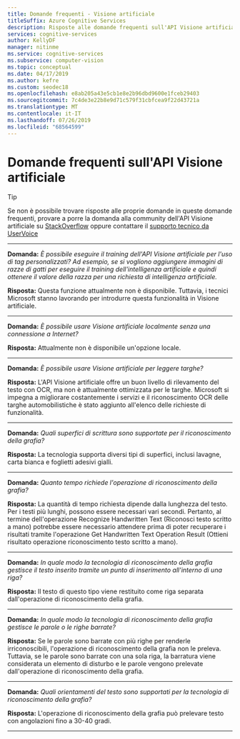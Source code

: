 ```yaml
---
title: Domande frequenti - Visione artificiale
titleSuffix: Azure Cognitive Services
description: Risposte alle domande frequenti sull'API Visione artificiale in Servizi cognitivi di Azure.
services: cognitive-services
author: KellyDF
manager: nitinme
ms.service: cognitive-services
ms.subservice: computer-vision
ms.topic: conceptual
ms.date: 04/17/2019
ms.author: kefre
ms.custom: seodec18
ms.openlocfilehash: e8ab205a43e5cb1e8e2b96dbd9600e1fceb29403
ms.sourcegitcommit: 7c4de3e22b8e9d71c579f31cbfcea9f22d43721a
ms.translationtype: MT
ms.contentlocale: it-IT
ms.lasthandoff: 07/26/2019
ms.locfileid: "68564599"
---
```

# <a name="computer-vision-api-frequently-asked-questions"></a>Domande frequenti sull'API Visione artificiale

> [!TIP]
> Se non è possibile trovare risposte alle proprie domande in queste domande frequenti, provare a porre la domanda alla community dell'API Visione artificiale su [StackOverflow](https://stackoverflow.com/questions/tagged/project-oxford+or+microsoft-cognitive) oppure contattare il [supporto tecnico da UserVoice](https://cognitive.uservoice.com/)

---

**Domanda:** *È possibile eseguire il training dell'API Visione artificiale per l'uso di tag personalizzati?  Ad esempio, se si vogliono aggiungere immagini di razze di gatti per eseguire il training dell'intelligenza artificiale e quindi ottenere il valore della razza per una richiesta di intelligenza artificiale.*

**Risposta:** Questa funzione attualmente non è disponibile. Tuttavia, i tecnici Microsoft stanno lavorando per introdurre questa funzionalità in Visione artificiale.

---

**Domanda:** *È possibile usare Visione artificiale localmente senza una connessione a Internet?*

**Risposta:** Attualmente non è disponibile un'opzione locale.

---

**Domanda:** *È possibile usare Visione artificiale per leggere targhe?*

**Risposta:** L'API Visione artificiale offre un buon livello di rilevamento del testo con OCR, ma non è attualmente ottimizzata per le targhe. Microsoft si impegna a migliorare costantemente i servizi e il riconoscimento OCR delle targhe automobilistiche è stato aggiunto all'elenco delle richieste di funzionalità.

---

**Domanda:** *Quali superfici di scrittura sono supportate per il riconoscimento della grafia?*

**Risposta:** La tecnologia supporta diversi tipi di superfici, inclusi lavagne, carta bianca e foglietti adesivi gialli.

---

**Domanda:** *Quanto tempo richiede l'operazione di riconoscimento della grafia?*

**Risposta:** La quantità di tempo richiesta dipende dalla lunghezza del testo. Per i testi più lunghi, possono essere necessari vari secondi. Pertanto, al termine dell'operazione Recognize Handwritten Text (Riconosci testo scritto a mano) potrebbe essere necessario attendere prima di poter recuperare i risultati tramite l'operazione Get Handwritten Text Operation Result (Ottieni risultato operazione riconoscimento testo scritto a mano).

---

**Domanda:** *In quale modo la tecnologia di riconoscimento della grafia gestisce il testo inserito tramite un punto di inserimento all'interno di una riga?*

**Risposta:** Il testo di questo tipo viene restituito come riga separata dall'operazione di riconoscimento della grafia.

---

**Domanda:** *In quale modo la tecnologia di riconoscimento della grafia gestisce le parole o le righe barrate?*

**Risposta:** Se le parole sono barrate con più righe per renderle irriconoscibili, l'operazione di riconoscimento della grafia non le preleva. Tuttavia, se le parole sono barrate con una sola riga, la barratura viene considerata un elemento di disturbo e le parole vengono prelevate dall'operazione di riconoscimento della grafia.

---

**Domanda:** *Quali orientamenti del testo sono supportati per la tecnologia di riconoscimento della grafia?*

**Risposta:** L'operazione di riconoscimento della grafia può prelevare testo con angolazioni fino a 30-40 gradi.

---
